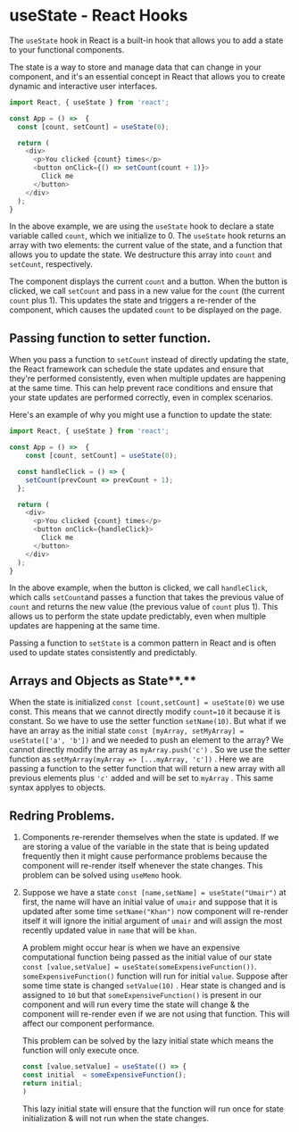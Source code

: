 # useState - React Hooks

The `useState` hook in React is a built-in hook that allows you to add a state to your functional components.

The state is a way to store and manage data that can change in your component, and it's an essential concept in React that allows you to create dynamic and interactive user interfaces.

```javascript
import React, { useState } from 'react';

const App = () =>  {
  const [count, setCount] = useState(0);

  return (
    <div>
      <p>You clicked {count} times</p>
      <button onClick={() => setCount(count + 1)}>
        Click me
      </button>
    </div>
  );
}
```

In the above example, we are using the `useState` hook to declare a state variable called `count`, which we initialize to 0. The `useState` hook returns an array with two elements: the current value of the state, and a function that allows you to update the state. We destructure this array into `count` and `setCount`, respectively.

The component displays the current `count` and a button. When the button is clicked, we call `setCount` and pass in a new value for the `count` (the current `count` plus 1). This updates the state and triggers a re-render of the component, which causes the updated `count` to be displayed on the page.

## Passing function to setter function.

When you pass a function to `setCount` instead of directly updating the state, the React framework can schedule the state updates and ensure that they're performed consistently, even when multiple updates are happening at the same time. This can help prevent race conditions and ensure that your state updates are performed correctly, even in complex scenarios.

Here's an example of why you might use a function to update the state:

```javascript
import React, { useState } from 'react';

const App = () =>  {  
    const [count, setCount] = useState(0);

  const handleClick = () => {
    setCount(prevCount => prevCount + 1);
  };

  return (
    <div>
      <p>You clicked {count} times</p>
      <button onClick={handleClick}>
        Click me
      </button>
    </div>
  );
}
```

In the above example, when the button is clicked, we call `handleClick`, which calls `setCount`and passes a function that takes the previous value of `count` and returns the new value (the previous value of `count` plus 1). This allows us to perform the state update predictably, even when multiple updates are happening at the same time.

Passing a function to `setState` is a common pattern in React and is often used to update states consistently and predictably.

## Arrays and Objects as State\*\*.\*\*

When the state is initialized `const [count,setCount] = useState(0)` we use const. This means that we cannot directly modify `count=10` it because it is constant. So we have to use the setter function `setName(10)`. But what if we have an array as the initial state `const [myArray, setMyArray] = useState(['a', 'b'])` and we needed to push an element to the array? We cannot directly modify the array as `myArray.push('c')` . So we use the setter function as `setMyArray(myArray => [...myArray, 'c'])` . Here we are passing a function to the setter function that will return a new array with all previous elements plus `'c'` added and will be set to `myArray` . This same syntax applyes to objects.

## Redring Problems.

1. Components re-rerender themselves when the state is updated. If we are storing a value of the variable in the state that is being updated frequently then it might cause performance problems because the component will re-render itself whenever the state changes. This problem can be solved using `useMemo` hook.
    
2. Suppose we have a state `const [name,setName] = useState("Umair")` at first, the name will have an initial value of `umair` and suppose that it is updated after some time `setName("Khan")` now component will re-render itself it will ignore the initial argument of `umair` and will assign the most recently updated value in `name` that will be `khan`.
    
    A problem might occur hear is when we have an expensive computational function being passed as the initial value of our state `const [value,setValue] = useState(someExpensiveFunction())`. `someExpensiveFunction()` function will run for initial `value`. Suppose after some time state is changed `setValue(10)` . Hear state is changed and is assigned to `10` but that `someExpensiveFunction()` is present in our component and will run every time the state will change & the component will re-render even if we are not using that function. This will affect our component performance.
    
    This problem can be solved by the lazy initial state which means the function will only execute once.
    
    ```javascript
    const [value,setValue] = useState(() => { 
    const initial  = someExpensiveFunction();
    return initial;
    )
    ```
    
    This lazy initial state will ensure that the function will run once for state initialization & will not run when the state changes.